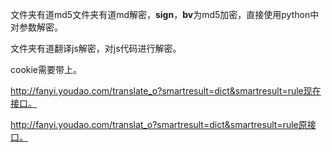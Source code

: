 文件夹有道md5文件夹有道md解密，**sign**，**bv**为md5加密，直接使用python中对参数解密。

文件夹有道翻译js解密，对js代码进行解密。

cookie需要带上。

http://fanyi.youdao.com/translate_o?smartresult=dict&smartresult=rule现在接口。

http://fanyi.youdao.com/translat_o?smartresult=dict&smartresult=rule原接口。

